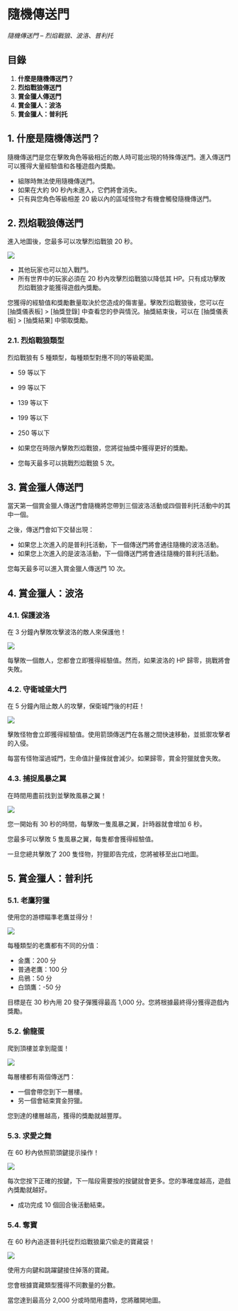 # 隨機傳送門
*隨機傳送門 – 烈焰戰狼、波洛、普利托*

## 目錄
1.  **什麼是隨機傳送門？**
2.  **烈焰戰狼傳送門**
3.  **賞金獵人傳送門**
4.  **賞金獵人：波洛**
5.  **賞金獵人：普利托**
## 1. 什麼是隨機傳送門？

隨機傳送門是您在擊敗角色等級相近的敵人時可能出現的特殊傳送門。進入傳送門可以獲得大量經驗值和各種遊戲內獎勵。

*   組隊時無法使用隨機傳送門。
*   如果在大約 90 秒內未進入，它們將會消失。
*   只有與您角色等級相差 20 級以內的區域怪物才有機會觸發隨機傳送門。
## 2. 烈焰戰狼傳送門

進入地圖後，您最多可以攻擊烈焰戰狼 20 秒。

![](images/msn-101/beginners-guide/monster-and-dungeon/image_1747236317208_502.png)

*   其他玩家也可以加入戰鬥。
*   所有世界中的玩家必須在 20 秒內攻擊烈焰戰狼以降低其 HP。只有成功擊敗烈焰戰狼才能獲得遊戲內獎勵。

您獲得的經驗值和獎勵數量取決於您造成的傷害量。擊敗烈焰戰狼後，您可以在 \[抽獎儀表板\] > \[抽獎登錄\] 中查看您的參與情況。抽獎結束後，可以在 \[抽獎儀表板\] > \[抽獎結果\] 中領取獎勵。

### 2.1. 烈焰戰狼類型

烈焰戰狼有 5 種類型，每種類型對應不同的等級範圍。

*   59 等以下
*   99 等以下
*   139 等以下
*   199 等以下
*   250 等以下

*   如果您在時限內擊敗烈焰戰狼，您將從抽獎中獲得更好的獎勵。
*   您每天最多可以挑戰烈焰戰狼 5 次。
## 3. 賞金獵人傳送門

當天第一個賞金獵人傳送門會隨機將您帶到三個波洛活動或四個普利托活動中的其中一個。

之後，傳送門會如下交替出現：

*   如果您上次進入的是普利托活動，下一個傳送門將會通往隨機的波洛活動。
*   如果您上次進入的是波洛活動，下一個傳送門將會通往隨機的普利托活動。

您每天最多可以進入賞金獵人傳送門 10 次。

## 4. 賞金獵人：波洛
### 4.1. 保護波洛

在 3 分鐘內擊敗攻擊波洛的敵人來保護他！

![](images/msn-101/beginners-guide/monster-and-dungeon/image_1747236317208_834.png)

每擊敗一個敵人，您都會立即獲得經驗值。然而，如果波洛的 HP 歸零，挑戰將會失敗。

### 4.2. 守衛城堡大門

在 5 分鐘內阻止敵人的攻擊，保衛城門後的村莊！

![](images/msn-101/beginners-guide/monster-and-dungeon/image_1747236317208_955.png)

擊敗怪物會立即獲得經驗值。使用箭頭傳送門在各層之間快速移動，並抵禦攻擊者的入侵。

每當有怪物溜過城門，生命值計量條就會減少。如果歸零，賞金狩獵就會失敗。

### 4.3. 捕捉風暴之翼

在時間用盡前找到並擊敗風暴之翼！

![](images/msn-101/beginners-guide/monster-and-dungeon/image_1747236317208_755.png)

您一開始有 30 秒的時間，每擊敗一隻風暴之翼，計時器就會增加 6 秒。

您最多可以擊敗 5 隻風暴之翼，每隻都會獲得經驗值。

一旦您總共擊敗了 200 隻怪物，狩獵即告完成，您將被移至出口地圖。

## 5. 賞金獵人：普利托
### 5.1. 老鷹狩獵

使用您的游標瞄準老鷹並得分！

![](images/msn-101/beginners-guide/monster-and-dungeon/image_1747236317208_858.png)

每種類型的老鷹都有不同的分值：

*   金鷹：200 分
*   普通老鷹：100 分
*   烏鴉：50 分
*   白頭鷹：-50 分

目標是在 30 秒內用 20 發子彈獲得最高 1,000 分。您將根據最終得分獲得遊戲內獎勵。

### 5.2. 偷龍蛋

爬到頂樓並拿到龍蛋！

![](images/msn-101/beginners-guide/monster-and-dungeon/image_1747236317208_796.png)

每層樓都有兩個傳送門：

*   一個會帶您到下一層樓。
*   另一個會結束賞金狩獵。

您到達的樓層越高，獲得的獎勵就越豐厚。

### 5.3. 求愛之舞

在 60 秒內依照箭頭鍵提示操作！

![](images/msn-101/beginners-guide/monster-and-dungeon/image_1747236317208_296.png)

每次您按下正確的按鍵，下一階段需要按的按鍵就會更多。您的準確度越高，遊戲內獎勵就越好。

*   成功完成 10 個回合後活動結束。
### 5.4. 奪寶

在 60 秒內追逐普利托從烈焰戰狼巢穴偷走的寶藏袋！

![](images/msn-101/beginners-guide/monster-and-dungeon/image_1747236317208_47.png)

使用方向鍵和跳躍鍵接住掉落的寶藏。

您會根據寶藏類型獲得不同數量的分數。

當您達到最高分 2,000 分或時間用盡時，您將離開地圖。